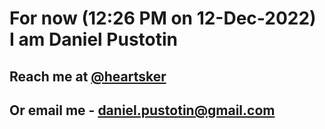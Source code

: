 # For now (12:26 PM on 12-Dec-2022) I am Daniel Pustotin
## Reach me at [@heartsker](https://t.me/heartsker)
## Or email me - daniel.pustotin@gmail.com

